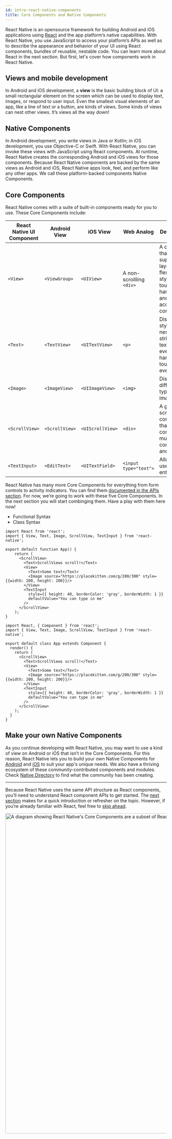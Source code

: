 ```yaml
---
id: intro-react-native-components
title: Core Components and Native Components
---
```


React Native is an opensource framework for building Android and iOS applications using [React](https://reactjs.org/) and the app platform’s native capabilities. With React Native, you use JavaScript to access your platform’s APIs as well as to describe the appearance and behavior of your UI using React components, bundles of reusable, nestable code. You can learn more about React in the next section. But first, let's cover how components work in React Native.

## Views and mobile development

In Android and iOS development, a **view** is the basic building block of UI: a small rectangular element on the screen which can be used to display text, images, or respond to user input. Even the smallest visual elements of an app, like a line of text or a button, are kinds of views. Some kinds of views can nest other views. It’s views all the way down!

## Native Components

In Android development, you write views in Java or Kotlin; in iOS development, you use Objective-C or Swift. With React Native, you can invoke these views with JavaScript using React components. At runtime, React Native creates the corresponding Android and iOS views for those components. Because React Native components are backed by the same views as Android and iOS, React Native apps look, feel, and perform like any other apps. We call these platform-backed components Native Components.

## Core Components

React Native comes with a suite of built-in components ready for you to use. These Core Components include:

| React Native UI Component | Android View   | iOS View         | Web Analog               | Description                                                                                           |
| ------------------------- | -------------- | ---------------- | ------------------------ | ----------------------------------------------------------------------------------------------------- |
| `<View>`                  | `<ViewGroup>`  | `<UIView>`       | A non-scrollling `<div>` | A container that supports layout with flexbox, style, some touch handling, and accessibility controls |
| `<Text>`                  | `<TextView>`   | `<UITextView>`   | `<p>`                    | Displays, styles, and nests strings of text and even handles touch events                             |
| `<Image>`                 | `<ImageView>`  | `<UIImageView>`  | `<img>`                  | Displays different types of images                                                                    |
| `<ScrollView>`            | `<ScrollView>` | `<UIScrollView>` | `<div>`                  | A generic scrolling container that can contain multiple components and views                          |
| `<TextInput>`             | `<EditText>`   | `<UITextField>`  | `<input type="text">`    | Allows the user to enter text                                                                         |

React Native has many more Core Components for everything from form controls to activity indicators. You can find them [documented in the APIs section](components-and-apis). For now, we’re going to work with these five Core Components. In the next section you will start combinging them. Have a play with them here now!

<div class="toggler">
  <ul role="tablist" id="toggle-syntax">
    <li id="functional" class="button-functional" aria-selected="false" role="tab" tabindex="0" aria-controls="functionaltab" onclick="displayTab('syntax', 'functional')">
      Functional Syntax
    </li>
    <li id="classical" class="button-classical" aria-selected="false" role="tab" tabindex="0" aria-controls="classicaltab" onclick="displayTab('syntax', 'classical')">
      Class Syntax
    </li>
  </ul>
</div>

<block class="functional" />

```SnackPlayer name=Hello%20World
import React from 'react';
import { View, Text, Image, ScrollView, TextInput } from 'react-native';

export default function App() {
    return (
      <ScrollView>
        <Text>ScrollViews scroll!</Text>
        <View>
          <Text>Some text</Text>
          <Image source="https://placekitten.com/g/200/300" style={{width: 200, height: 200}}/>
        </View>
        <TextInput
          style={{ height: 40, borderColor: 'gray', borderWidth: 1 }}
          defaultValue="You can type in me"
        />
      </ScrollView>
    );
}
```

<block class="classical" />

```SnackPlayer name=Hello%20World
import React, { Component } from 'react';
import { View, Text, Image, ScrollView, TextInput } from 'react-native';

export default class App extends Component {
  render() {
    return (
      <ScrollView>
        <Text>ScrollViews scroll!</Text>
        <View>
          <Text>Some text</Text>
          <Image source="https://placekitten.com/g/200/300" style={{width: 200, height: 200}}/>
        </View>
        <TextInput
          style={{ height: 40, borderColor: 'gray', borderWidth: 1 }}
          defaultValue="You can type in me"
        />
      </ScrollView>
    );
  }
}

```

<block class="classical functional" />

## Make your own Native Components

As you continue developing with React Native, you may want to use a kind of view on Android or iOS that isn’t in the Core Components. For this reason, React Native lets you to build your own Native Components for [Android](native-components-android.md) and [iOS](native-components-ios.md) to suit your app's unique needs. We also have a thriving ecosystem of these community-contributed components and modules. Check [Native Directory](https://www.native.directory/) to find what the community has been creating.

---

Because React Native uses the same API structure as React components, you’ll need to understand React component APIs to get started. The [next section](intro-react) makes for a quick introduction or refresher on the topic. However, if you’re already familiar with React, feel free to [skip ahead](handling-text-input).

<img src="/react-native/img/react-native-components.png" srcset="/react-native/img/react-native-components2x.png 2x" width="1000" alt="A diagram showing React Native's Core Components are a subset of React Components that ship with React Native.">
